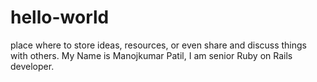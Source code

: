 # hello-world
 place where to store ideas, resources, or even share and discuss things with others.
 My Name is Manojkumar Patil, I am senior Ruby on Rails developer.
